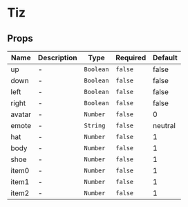 # Tiz

## Props

<!-- @vuese:Tiz:props:start -->
|Name|Description|Type|Required|Default|
|---|---|---|---|---|
|up|-|`Boolean`|`false`|false|
|down|-|`Boolean`|`false`|false|
|left|-|`Boolean`|`false`|false|
|right|-|`Boolean`|`false`|false|
|avatar|-|`Number`|`false`|0|
|emote|-|`String`|`false`|neutral|
|hat|-|`Number`|`false`|1|
|body|-|`Number`|`false`|1|
|shoe|-|`Number`|`false`|1|
|item0|-|`Number`|`false`|1|
|item1|-|`Number`|`false`|1|
|item2|-|`Number`|`false`|1|

<!-- @vuese:Tiz:props:end -->


